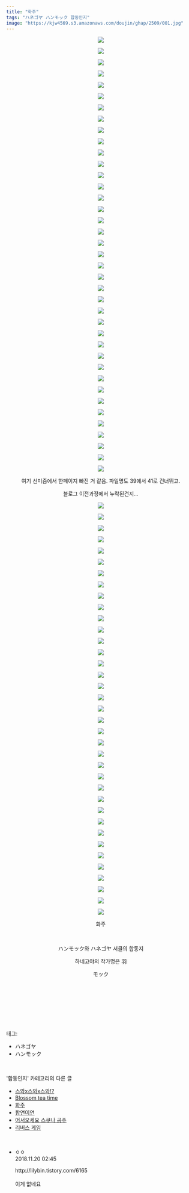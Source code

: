 ```yaml
---
title: "화주"
tags: "ハネゴヤ ハンモック 합동인지"
image: "https://kjw4569.s3.amazonaws.com/doujin/ghap/2509/001.jpg"
---
```

<div class="article">
<p style="text-align: center; clear: none; float: none;"><img src="{{ site.imgserver3 }}/ghap/2509/001.jpg"/></p>
<p style="text-align: center; clear: none; float: none;"><img src="{{ site.imgserver3 }}/ghap/2509/002.jpg"/></p>
<p style="text-align: center; clear: none; float: none;"><img src="{{ site.imgserver3 }}/ghap/2509/003.jpg"/></p>
<p style="text-align: center; clear: none; float: none;"><img src="{{ site.imgserver3 }}/ghap/2509/004.jpg"/></p>
<p style="text-align: center; clear: none; float: none;"><img src="{{ site.imgserver3 }}/ghap/2509/005.jpg"/></p>
<p style="text-align: center; clear: none; float: none;"><img src="{{ site.imgserver3 }}/ghap/2509/006.jpg"/></p>
<p style="text-align: center; clear: none; float: none;"><img src="{{ site.imgserver3 }}/ghap/2509/007.jpg"/></p>
<p style="text-align: center; clear: none; float: none;"><img src="{{ site.imgserver3 }}/ghap/2509/008.jpg"/></p>
<p style="text-align: center; clear: none; float: none;"><img src="{{ site.imgserver3 }}/ghap/2509/009.jpg"/></p>
<p style="text-align: center; clear: none; float: none;"><img src="{{ site.imgserver3 }}/ghap/2509/010.jpg"/></p>
<p style="text-align: center; clear: none; float: none;"><img src="{{ site.imgserver3 }}/ghap/2509/011.jpg"/></p>
<p style="text-align: center; clear: none; float: none;"><img src="{{ site.imgserver3 }}/ghap/2509/012.jpg"/></p>
<p style="text-align: center; clear: none; float: none;"><img src="{{ site.imgserver3 }}/ghap/2509/013.jpg"/></p>
<p style="text-align: center; clear: none; float: none;"><img src="{{ site.imgserver3 }}/ghap/2509/014.jpg"/></p>
<p style="text-align: center; clear: none; float: none;"><img src="{{ site.imgserver3 }}/ghap/2509/015.jpg"/></p>
<p style="text-align: center; clear: none; float: none;"><img src="{{ site.imgserver3 }}/ghap/2509/016.jpg"/></p>
<p style="text-align: center; clear: none; float: none;"><img src="{{ site.imgserver3 }}/ghap/2509/017.jpg"/></p>
<p style="text-align: center; clear: none; float: none;"><img src="{{ site.imgserver3 }}/ghap/2509/018.jpg"/></p>
<p style="text-align: center; clear: none; float: none;"><img src="{{ site.imgserver3 }}/ghap/2509/019.jpg"/></p>
<p style="text-align: center; clear: none; float: none;"><img src="{{ site.imgserver3 }}/ghap/2509/020.jpg"/></p>
<p style="text-align: center; clear: none; float: none;"><img src="{{ site.imgserver3 }}/ghap/2509/021.jpg"/></p>
<p style="text-align: center; clear: none; float: none;"><img src="{{ site.imgserver3 }}/ghap/2509/022.jpg"/></p>
<p style="text-align: center; clear: none; float: none;"><img src="{{ site.imgserver3 }}/ghap/2509/023.jpg"/></p>
<p style="text-align: center; clear: none; float: none;"><img src="{{ site.imgserver3 }}/ghap/2509/024.jpg"/></p>
<p style="text-align: center; clear: none; float: none;"><img src="{{ site.imgserver3 }}/ghap/2509/025.jpg"/></p>
<p style="text-align: center; clear: none; float: none;"><img src="{{ site.imgserver3 }}/ghap/2509/026.jpg"/></p>
<p style="text-align: center; clear: none; float: none;"><img src="{{ site.imgserver3 }}/ghap/2509/027.jpg"/></p>
<p style="text-align: center; clear: none; float: none;"><img src="{{ site.imgserver3 }}/ghap/2509/028.jpg"/></p>
<p style="text-align: center; clear: none; float: none;"><img src="{{ site.imgserver3 }}/ghap/2509/029.jpg"/></p>
<p style="text-align: center; clear: none; float: none;"><img src="{{ site.imgserver3 }}/ghap/2509/030.jpg"/></p>
<p style="text-align: center; clear: none; float: none;"><img src="{{ site.imgserver3 }}/ghap/2509/031.jpg"/></p>
<p style="text-align: center; clear: none; float: none;"><img src="{{ site.imgserver3 }}/ghap/2509/032.jpg"/></p>
<p style="text-align: center; clear: none; float: none;"><img src="{{ site.imgserver3 }}/ghap/2509/033.jpg"/></p>
<p style="text-align: center; clear: none; float: none;"><img src="{{ site.imgserver3 }}/ghap/2509/034.jpg"/></p>
<p style="text-align: center; clear: none; float: none;"><img src="{{ site.imgserver3 }}/ghap/2509/035.jpg"/></p>
<p style="text-align: center; clear: none; float: none;"><img src="{{ site.imgserver3 }}/ghap/2509/036.jpg"/></p>
<p style="text-align: center; clear: none; float: none;"><img src="{{ site.imgserver3 }}/ghap/2509/037.jpg"/></p>
<p style="text-align: center; clear: none; float: none;"><img src="{{ site.imgserver3 }}/ghap/2509/038.jpg"/></p>
<p style="text-align: center; clear: none; float: none;"><img src="{{ site.imgserver3 }}/ghap/2509/039.jpg"/></p>
<p style="text-align: center; clear: none; float: none;">여기 선미즘에서 한페이지 빠진 거 같음. 파일명도 39에서 41로 건너뛰고.</p>
<p style="text-align: center; clear: none; float: none;">블로그 이전과정에서 누락된건지...</p>
<p style="text-align: center; clear: none; float: none;"><img src="{{ site.imgserver3 }}/ghap/2509/040.jpg"/></p>
<p style="text-align: center; clear: none; float: none;"><img src="{{ site.imgserver3 }}/ghap/2509/041.jpg"/></p>
<p style="text-align: center; clear: none; float: none;"><img src="{{ site.imgserver3 }}/ghap/2509/042.jpg"/></p>
<p style="text-align: center; clear: none; float: none;"><img src="{{ site.imgserver3 }}/ghap/2509/043.jpg"/></p>
<p style="text-align: center; clear: none; float: none;"><img src="{{ site.imgserver3 }}/ghap/2509/044.jpg"/></p>
<p style="text-align: center; clear: none; float: none;"><img src="{{ site.imgserver3 }}/ghap/2509/045.jpg"/></p>
<p style="text-align: center; clear: none; float: none;"><img src="{{ site.imgserver3 }}/ghap/2509/046.jpg"/></p>
<p style="text-align: center; clear: none; float: none;"><img src="{{ site.imgserver3 }}/ghap/2509/047.jpg"/></p>
<p style="text-align: center; clear: none; float: none;"><img src="{{ site.imgserver3 }}/ghap/2509/048.jpg"/></p>
<p style="text-align: center; clear: none; float: none;"><img src="{{ site.imgserver3 }}/ghap/2509/049.jpg"/></p>
<p style="text-align: center; clear: none; float: none;"><img src="{{ site.imgserver3 }}/ghap/2509/050.jpg"/></p>
<p style="text-align: center; clear: none; float: none;"><img src="{{ site.imgserver3 }}/ghap/2509/051.jpg"/></p>
<p style="text-align: center; clear: none; float: none;"><img src="{{ site.imgserver3 }}/ghap/2509/052.jpg"/></p>
<p style="text-align: center; clear: none; float: none;"><img src="{{ site.imgserver3 }}/ghap/2509/053.jpg"/></p>
<p style="text-align: center; clear: none; float: none;"><img src="{{ site.imgserver3 }}/ghap/2509/054.jpg"/></p>
<p style="text-align: center; clear: none; float: none;"><img src="{{ site.imgserver3 }}/ghap/2509/055.jpg"/></p>
<p style="text-align: center; clear: none; float: none;"><img src="{{ site.imgserver3 }}/ghap/2509/056.jpg"/></p>
<p style="text-align: center; clear: none; float: none;"><img src="{{ site.imgserver3 }}/ghap/2509/057.jpg"/></p>
<p style="text-align: center; clear: none; float: none;"><img src="{{ site.imgserver3 }}/ghap/2509/058.jpg"/></p>
<p style="text-align: center; clear: none; float: none;"><img src="{{ site.imgserver3 }}/ghap/2509/059.jpg"/></p>
<p style="text-align: center; clear: none; float: none;"><img src="{{ site.imgserver3 }}/ghap/2509/060.jpg"/></p>
<p style="text-align: center; clear: none; float: none;"><img src="{{ site.imgserver3 }}/ghap/2509/061.jpg"/></p>
<p style="text-align: center; clear: none; float: none;"><img src="{{ site.imgserver3 }}/ghap/2509/062.jpg"/></p>
<p style="text-align: center; clear: none; float: none;"><img src="{{ site.imgserver3 }}/ghap/2509/063.jpg"/></p>
<p style="text-align: center; clear: none; float: none;"><img src="{{ site.imgserver3 }}/ghap/2509/064.jpg"/></p>
<p style="text-align: center; clear: none; float: none;"><img src="{{ site.imgserver3 }}/ghap/2509/065.jpg"/></p>
<p style="text-align: center; clear: none; float: none;"><img src="{{ site.imgserver3 }}/ghap/2509/066.jpg"/></p>
<p style="text-align: center; clear: none; float: none;"><img src="{{ site.imgserver3 }}/ghap/2509/067.jpg"/></p>
<p style="text-align: center; clear: none; float: none;"><img src="{{ site.imgserver3 }}/ghap/2509/068.jpg"/></p>
<p style="text-align: center; clear: none; float: none;"><img src="{{ site.imgserver3 }}/ghap/2509/069.jpg"/></p>
<p style="text-align: center; clear: none; float: none;"><img src="{{ site.imgserver3 }}/ghap/2509/070.jpg"/></p>
<p style="text-align: center; clear: none; float: none;"><img src="{{ site.imgserver3 }}/ghap/2509/071.jpg"/></p>
<p style="text-align: center; clear: none; float: none;"><img src="{{ site.imgserver3 }}/ghap/2509/072.jpg"/></p>
<p style="text-align: center; clear: none; float: none;"><img src="{{ site.imgserver3 }}/ghap/2509/073.jpg"/></p>
<p style="text-align: center; clear: none; float: none;"><img src="{{ site.imgserver3 }}/ghap/2509/074.jpg"/></p>
<p style="text-align: center; clear: none; float: none;"><img src="{{ site.imgserver3 }}/ghap/2509/075.jpg"/></p>
<p style="text-align: center; clear: none; float: none;"><img src="{{ site.imgserver3 }}/ghap/2509/076.jpg"/></p>
<p style="text-align: center; clear: none; float: none;">화주</p>
<p style="text-align: center; clear: none; float: none;"><br/></p>
<p style="text-align: center; clear: none; float: none;">ハンモック와 ハネゴヤ 서클의 합동지</p>
<p style="text-align: center; clear: none; float: none;">하네고야의 작가명은 羽</p>
<p style="text-align: center; clear: none; float: none;">モック</p>
<p style="text-align: center; clear: none; float: none;"><br/></p>
<p style="text-align: center; clear: none; float: none;"><br/></p>
<p><br/></p>
</div><br/>
<div class="tagTrail">
<p>태그: </p>
<ul>
<li>ハネゴヤ</li>
<li>ハンモック</li>
</ul>
</div><br/>
<div class="another">
<p>'합동인지' 카테고리의 다른 글</p>
<ul>
<li><a href="/ghap_2522">스와x스와x스와!?</a></li>
<li><a href="/ghap_2521">Blossom tea time</a></li>
<li><a href="/ghap_2509">화주</a></li>
<li><a href="/ghap_2495">합연이연</a></li>
<li><a href="/ghap_2487">어서오세요 스쿠나 공주</a></li>
<li><a href="/ghap_2483">리버스 게임</a></li>
</ul>
</div><br/>
<div class="cb_module cb_fluid">
<div class="cb_wrt cb_profile">
<div class="comment">
<ul>
<li class="cb_thumb_off" id="comment15375527">
<div class="cb_comment_area">
<div class="cb_info_area">
<div class="cb_section">
<span class="cb_nick_name">ㅇㅇ</span>
</div>
<div class="cb_section">
<span class="cb_date">2018.11.20 02:45 </span>
</div>
</div>
<div class="cb_dsc_comment">
<p class="cb_dsc">
											http://lilybin.tistory.com/6165<br/>
<br/>
이게 없네요
										</p>
</div>
</div></li>
</ul>
</div>
</div><!-- commentList close -->
</div><br/>
